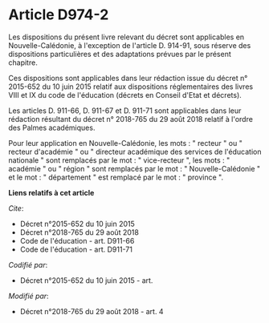 # Article D974-2

Les dispositions du présent livre relevant du décret sont applicables en Nouvelle-Calédonie, à l'exception de l'article D.
914-91, sous réserve des dispositions particulières et des adaptations prévues par le présent chapitre. 

Ces dispositions sont applicables dans leur rédaction issue du décret n° 2015-652 du 10 juin 2015 relatif aux dispositions
réglementaires des livres VIII et IX du code de l'éducation (décrets en Conseil d'Etat et décrets). 

Les articles D. 911-66, D. 911-67 et D. 911-71 sont applicables dans leur rédaction résultant du décret n° 2018-765 du 29
août 2018 relatif à l'ordre des Palmes académiques. 

Pour leur application en Nouvelle-Calédonie, les mots : " recteur " ou " recteur d'académie " ou " directeur académique des
services de l'éducation nationale " sont remplacés par le mot : " vice-recteur ", les mots : " académie " ou " région " sont
remplacés par le mot : " Nouvelle-Calédonie " et le mot : " département " est remplacé par le mot : " province ".

**Liens relatifs à cet article**

_Cite_:

  - Décret n°2015-652 du 10 juin 2015
  - Décret n°2018-765 du 29 août 2018
  - Code de l'éducation - art. D911-66
  - Code de l'éducation - art. D911-71

_Codifié par_:

  - Décret n°2015-652 du 10 juin 2015 - art.

_Modifié par_:

  - Décret n°2018-765 du 29 août 2018 - art. 4
